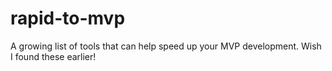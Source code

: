 # rapid-to-mvp
A growing list of tools that can help speed up your MVP development. Wish I found these earlier!
